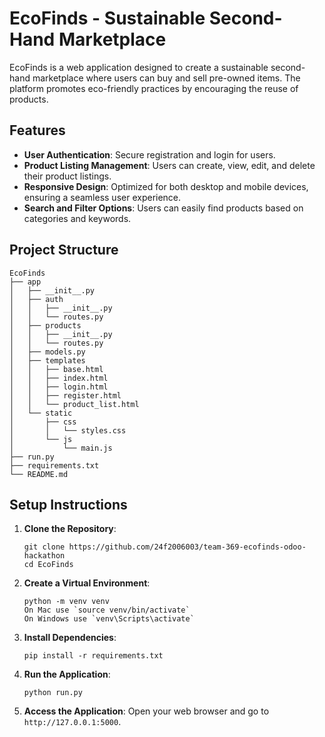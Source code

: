 # EcoFinds - Sustainable Second-Hand Marketplace

EcoFinds is a web application designed to create a sustainable second-hand marketplace where users can buy and sell pre-owned items. The platform promotes eco-friendly practices by encouraging the reuse of products.

## Features

- **User Authentication**: Secure registration and login for users.
- **Product Listing Management**: Users can create, view, edit, and delete their product listings.
- **Responsive Design**: Optimized for both desktop and mobile devices, ensuring a seamless user experience.
- **Search and Filter Options**: Users can easily find products based on categories and keywords.

## Project Structure

```
EcoFinds
├── app
│   ├── __init__.py
│   ├── auth
│   │   ├── __init__.py
│   │   └── routes.py
│   ├── products
│   │   ├── __init__.py
│   │   └── routes.py
│   ├── models.py
│   ├── templates
│   │   ├── base.html
│   │   ├── index.html
│   │   ├── login.html
│   │   ├── register.html
│   │   └── product_list.html
│   └── static
│       ├── css
│       │   └── styles.css
│       └── js
│           └── main.js
├── run.py
├── requirements.txt
└── README.md
```

## Setup Instructions

1. **Clone the Repository**: 
   ```
   git clone https://github.com/24f2006003/team-369-ecofinds-odoo-hackathon
   cd EcoFinds
   ```

2. **Create a Virtual Environment**:
   ```
   python -m venv venv
   On Mac use `source venv/bin/activate`
   On Windows use `venv\Scripts\activate`
   ```

3. **Install Dependencies**:
   ```
   pip install -r requirements.txt
   ```

4. **Run the Application**:
   ```
   python run.py
   ```

5. **Access the Application**: Open your web browser and go to `http://127.0.0.1:5000`.
